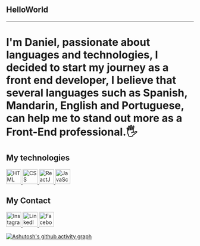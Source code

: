 ## HelloWorld
<hr>
<h1> I'm Daniel, passionate about languages and technologies, I decided to start my journey as a front end developer, I believe that several languages such as Spanish, Mandarin, English and Portuguese, can help me to stand out more as a Front-End professional.🖐</h1>

## My technologies 
<a href="https://developer.mozilla.org/en-US/docs/Web/HTML" target="_blank">
  <img src="https://upload.wikimedia.org/wikipedia/commons/6/61/HTML5_logo_and_wordmark.svg" alt="HTML" style="width:40px;height:40px;">
</a>

<a href="https://developer.mozilla.org/en-US/docs/Web/CSS" target="_blank">
  <img src="https://upload.wikimedia.org/wikipedia/commons/d/d5/CSS3_logo_and_wordmark.svg" alt="CSS" style="width:40px;height:40px;">
</a>

<a href="https://reactjs.org" target="_blank">
  <img src="https://upload.wikimedia.org/wikipedia/commons/a/a7/React-icon.svg" alt="ReactJS" style="width:40px;height:40px;">
</a>

<a href="https://developer.mozilla.org/en-US/docs/Web/JavaScript" target="_blank">
  <img src="https://upload.wikimedia.org/wikipedia/commons/6/6a/JavaScript-logo.png" alt="JavaScript" style="width:40px;height:40px;">
</a>

  ## My Contact

  <a href="https://www.instagram.com/danielllmalta/" target="_blank">
  <img src="https://upload.wikimedia.org/wikipedia/commons/a/a5/Instagram_icon.png" alt="Instagram" style="width:40px;height:40px;">
</a>

<a href="https://www.linkedin.com/in/dmsuarez/" target="_blank">
  <img src="https://upload.wikimedia.org/wikipedia/commons/c/ca/LinkedIn_logo_initials.png" alt="LinkedIn" style="width:40px;height:40px;">
</a>

<a href="https://www.facebook.com/DanielMSuarez" target="_blank">
  <img src="https://upload.wikimedia.org/wikipedia/commons/5/51/Facebook_f_logo_%282019%29.svg" alt="Facebook" style="width:40px;height:40px;">
</a>

[![Ashutosh's github activity graph](https://github-readme-activity-graph.vercel.app/graph?username=DaniielMalta&bg_color=0d070a&color=6051d2&line=638c66&point=2a4747&area=true&hide_border=true)](https://github.com/ashutosh00710/github-readme-activity-graph)
